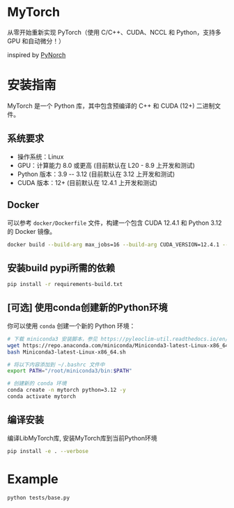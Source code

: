 # MyTorch
从零开始重新实现 PyTorch（使用 C/C++、CUDA、NCCL 和 Python，支持多 GPU 和自动微分！）

inspired by [PyNorch](https://github.com/lucasdelimanogueira/PyNorch)

# 安装指南

MyTorch 是一个 Python 库，其中包含预编译的 C++ 和 CUDA (12+) 二进制文件。

## 系统要求

- 操作系统：Linux
- GPU：计算能力 8.0 或更高 (目前默认在 L20 - 8.9 上开发和测试)
- Python 版本：3.9 -- 3.12 (目前默认在 3.12 上开发和测试)
- CUDA 版本：12+ (目前默认在 12.4.1 上开发和测试)

## Docker 

可以参考 `docker/Dockerfile` 文件，构建一个包含 CUDA 12.4.1 和 Python 3.12 的 Docker 镜像。

```bash
docker build --build-arg max_jobs=16 --build-arg CUDA_VERSION=12.4.1 --build-arg PYTHON_VERSION=3.12 --tag jieni-cuda-dev:build-image --progress plain .
```

## 安装build pypi所需的依赖

```bash
pip install -r requirements-build.txt
```

## [可选] 使用conda创建新的Python环境

你可以使用 `conda` 创建一个新的 Python 环境：

```bash
# 下载 miniconda3 安装脚本，参见 https://pyleoclim-util.readthedocs.io/en/v0.7.3/anaconda_install.html
wget https://repo.anaconda.com/miniconda/Miniconda3-latest-Linux-x86_64.sh
bash Miniconda3-latest-Linux-x86_64.sh

# 将以下内容添加到 ~/.bashrc 文件中
export PATH="/root/miniconda3/bin:$PATH"
```

```bash
# 创建新的 conda 环境
conda create -n mytorch python=3.12 -y
conda activate mytorch
```

## 编译安装
编译LibMyTorch库, 安装MyTorch库到当前Python环境

```bash
pip install -e . --verbose
```

# Example

```bash
python tests/base.py
```